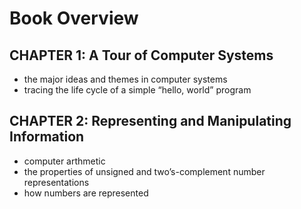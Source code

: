 # Book Overview

## CHAPTER 1:  A Tour of Computer Systems

- the major ideas and themes in computer systems
- tracing the life cycle of a simple “hello, world” program

## CHAPTER 2: Representing and Manipulating Information

- computer arthmetic
- the properties of unsigned and two’s-complement number representations
- how numbers are represented

